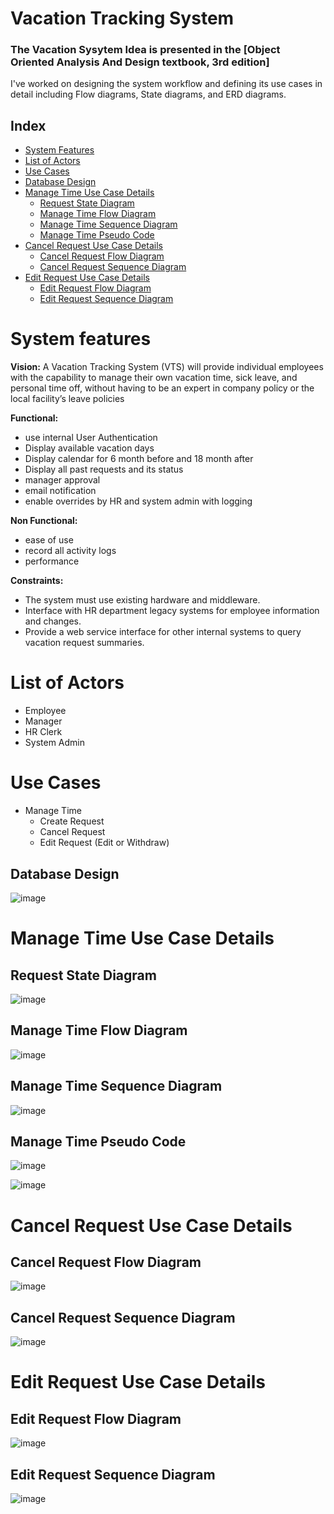 # Vacation Tracking System
### The Vacation Sysytem Idea is presented in the [Object Oriented Analysis And Design textbook, 3rd edition]
I've  worked on designing the system workflow and defining its use cases in detail including Flow diagrams, State diagrams, and ERD diagrams.
## Index
- [System Features](#system-features)
- [List of Actors](#Actors)
- [Use Cases](#use-cases)
- [Database Design](#database-design-for-the-system)
- [Manage Time Use Case Details](#manage-time-use-case)
   - [Request State Diagram](#request-state-diagram)
   - [Manage Time Flow Diagram](#Manage-Time-flow-diagram)
   - [Manage Time Sequence Diagram](#Manage-Time-sequence-diagram)
   - [Manage Time Pseudo Code](#Manage-Time-psuedo-code)
- [Cancel Request Use Case Details](#Cancel-request-use-case)
   - [Cancel Request Flow Diagram](#Cancel-request-flow-diagram)
   - [Cancel Request Sequence Diagram](#Cancel-request-sequence-diagram)
- [Edit Request Use Case Details](#Edit-request-use-case)
   - [Edit Request Flow Diagram](#Edit-request-flow-diagram)
   - [Edit Request Sequence Diagram](#Edit-request-sequence-diagram)


# System features
**Vision:**
A Vacation Tracking System (VTS) will provide individual employees with the
capability to manage their own vacation time, sick leave, and personal time off,
without having to be an expert in company policy or the local facility’s leave
policies



**Functional:**
- use internal User Authentication 
- Display available vacation days
- Display calendar for 6 month before and 18 month after 
- Display all past requests and its status
- manager approval
- email notification 
- enable overrides by HR and system admin with logging



**Non Functional:**
- ease of use 
- record all activity logs
- performance 


**Constraints:**
- The system must use existing hardware and middleware. 
- Interface with HR department legacy systems for employee information and changes.
- Provide a web service interface for other internal systems to query vacation request summaries.

# List of Actors
- Employee
- Manager 
- HR Clerk 
- System Admin

# Use Cases
-  Manage Time
   - Create Request
   - Cancel Request
   - Edit Request (Edit or Withdraw)
         
  
  
## Database Design
![image](https://github.com/AboubakrNasef/Vacation-Tracking-System/assets/105270767/c5c256e7-0701-485a-a632-9a50538d4d2c)


# Manage Time Use Case Details
  ## Request State Diagram
  ![image](https://github.com/AboubakrNasef/Vacation-Tracking-System/assets/105270767/fa1bfdc6-c286-44d7-8140-00b809bb0ca2)

  ## Manage Time Flow Diagram
![image](https://github.com/AboubakrNasef/Vacation-Tracking-System/assets/105270767/0c93e123-eca1-487b-9381-995c45b9d4ba)


   ## Manage Time Sequence Diagram 
![image](https://github.com/AboubakrNasef/Vacation-Tracking-System/assets/105270767/53f8a727-d608-4ed2-8013-54e2cd7dea16)

   ## Manage Time Pseudo Code
![image](https://github.com/AboubakrNasef/Vacation-Tracking-System/assets/105270767/77a59158-e26a-45f1-b901-2351edb20288)

![image](https://github.com/AboubakrNasef/Vacation-Tracking-System/assets/105270767/fd50016d-2a6c-4d1c-9840-ca6b7795e4e2)



# Cancel Request Use Case Details

  ## Cancel Request Flow Diagram
  ![image](https://github.com/AboubakrNasef/Vacation-Tracking-System/assets/105270767/e403260d-4554-44da-bd13-28c73def018c)
  ## Cancel Request Sequence Diagram
  ![image](https://github.com/AboubakrNasef/Vacation-Tracking-System/assets/105270767/efc0299e-794e-4fea-9f8d-ec8880a2e7f7)

# Edit Request Use Case Details
  ## Edit Request Flow Diagram
  ![image](https://github.com/AboubakrNasef/Vacation-Tracking-System/assets/105270767/1634511f-d61b-4842-bbec-c99fca196748)

 ## Edit Request Sequence Diagram
 ![image](https://github.com/AboubakrNasef/Vacation-Tracking-System/assets/105270767/123a698a-433c-4f95-becc-dfcee66406da)

